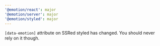 ```yaml
---
'@emotion/react': major
'@emotion/server': major
'@emotion/styled': major
---
```


`[data-emotion]` attribute on SSRed styled has changed. You should never rely on it though.
